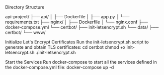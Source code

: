Directory Structure

api-project/
├── api/
│   ├── Dockerfile
│   ├── app.py
│   └── requirements.txt
├── nginx/
│   ├── Dockerfile
│   └── nginx.conf
├── docker-compose.yml
└── certbot/
    ├── init-letsencrypt.sh
    └── data/
        ├── certbot/
        └── www/

Initialize Let's Encrypt Certificates
Run the init-letsencrypt.sh script to generate and obtain TLS certificates:
cd certbot
chmod +x init-letsencrypt.sh
./init-letsencrypt.sh

Start the Services
Run docker-compose to start all the services defined in the docker-compose.yml file:
docker-compose up -d

